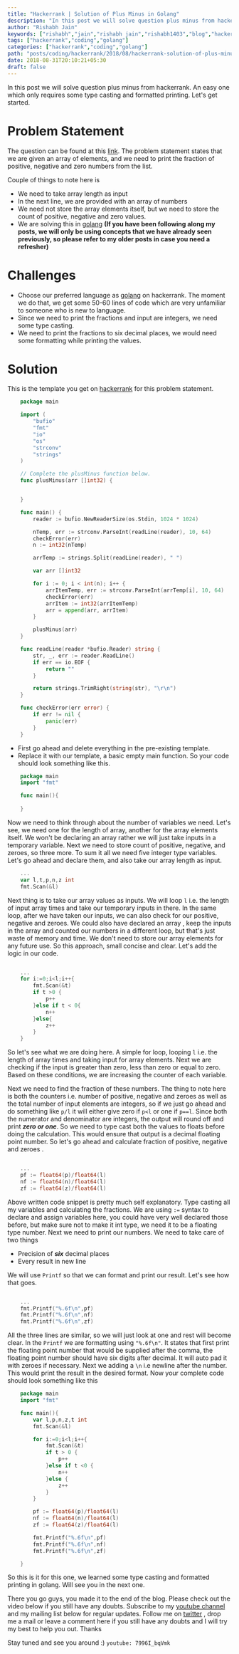 ```yaml
---
title: "Hackerrank | Solution of Plus Minus in Golang"
description: "In this post we will solve question plus minus from hackerrank. An easy one which only requires some type casting and formatted printing. Let's get started."
author: "Rishabh Jain"
keywords: ["rishabh","jain","rishabh jain","rishabh1403","blog","hackerrank","coding","golang","competitive","programming","tech","technology","plus","minus"]
tags: ["hackerrank","coding","golang"]
categories: ["hackerrank","coding","golang"]
path: "posts/coding/hackerrank/2018/08/hackerrank-solution-of-plus-minus-in-golang/"
date: 2018-08-31T20:10:21+05:30
draft: false
---
```

In this post we will solve question plus minus from hackerrank. An easy one which only requires some type casting and formatted printing. Let's get started.
<!--more-->
# Problem Statement
The question can be found at this [link](https://www.hackerrank.com/challenges/plus-minus/problem). The problem statement states that we are given an array of elements, and we need to print the fraction of positive, negative and zero numbers from the list.

Couple of things to note here is 

* We need to take array length as input
* In the next line, we are provided with an array of numbers
* We need not store the array elements itself, but we need to store the count of positive, negative and zero values.
* We are solving this in [golang](https://golang.org/) **(If you have been following along my posts, we will only be using concepts that we have already seen previously, so please refer to my older posts in case you need a refresher)**

# Challenges

* Choose our preferred language as [golang](https://golang.org/) on hackerrank. The moment we do that, we get some 50-60 lines of code which are very unfamiliar to someone who is new to language.
* Since we need to print the fractions and input are integers, we need some type casting.
* We need to print the fractions to six decimal places, we would need some formatting while printing the values.

# Solution

This is the template you get on [hackerrank](https://www.hackerrank.com/) for this problem statement.

```go
    package main

    import (
        "bufio"
        "fmt"
        "io"
        "os"
        "strconv"
        "strings"
    )

    // Complete the plusMinus function below.
    func plusMinus(arr []int32) {


    }

    func main() {
        reader := bufio.NewReaderSize(os.Stdin, 1024 * 1024)

        nTemp, err := strconv.ParseInt(readLine(reader), 10, 64)
        checkError(err)
        n := int32(nTemp)

        arrTemp := strings.Split(readLine(reader), " ")

        var arr []int32

        for i := 0; i < int(n); i++ {
            arrItemTemp, err := strconv.ParseInt(arrTemp[i], 10, 64)
            checkError(err)
            arrItem := int32(arrItemTemp)
            arr = append(arr, arrItem)
        }

        plusMinus(arr)
    }

    func readLine(reader *bufio.Reader) string {
        str, _, err := reader.ReadLine()
        if err == io.EOF {
            return ""
        }

        return strings.TrimRight(string(str), "\r\n")
    }

    func checkError(err error) {
        if err != nil {
            panic(err)
        }
    }

```
* First go ahead and delete everything in the pre-existing template.
* Replace it with our template, a basic empty main function.
So your code should look something like this. 

```go
    package main
    import "fmt"

    func main(){
        
    }
```

Now we need to think through about the number of variables we need. Let's see, we need one for the length of array, another for the array elements itself. We won't be declaring an array rather we will just take inputs in a temporary variable. Next we need to store count of positive, negative, and zeroes, so three more. To sum it all we need five integer type variables. Let's go ahead and declare them, and also take our array length as input.

```go
    ...
    var l,t,p,n,z int
    fmt.Scan(&l)

```

Next thing is to take our array values as inputs. We will loop `l` i.e. the length of input array times and take our temporary inputs in there. In the same loop, after we have taken our inputs, we can also check for our positive, negative and zeroes. We could also have declared an array , keep the inputs in the array and counted our numbers in a different loop, but that's just waste of memory and time. We don't need to store our array elements for any future use. So this approach, small concise and clear. Let's add the logic in our code.

```go

    ...
    for i:=0;i<l;i++{
        fmt.Scan(&t)
        if t >0 {
            p++
        }else if t < 0{
            n++    
        }else{
            z++    
        }
    }

```
So let's see what we are doing here. A simple for loop, looping `l` i.e. the length of array times and taking input for array elements. Next we are checking if the input is greater than zero, less than zero or equal to zero. Based on these conditions, we are increasing the counter of each variable. 

Next we need to find the fraction of these numbers. The thing to note here is both the counters i.e. number of positive, negative and zeroes as well as the total number of input elements are integers, so if we just go ahead and do something like `p/l` it will either give zero if `p<l` or one if `p==l`. Since both the numerator and denominator are integers, the output will round off and print ***zero or one***. So we need to type cast both the values to floats before doing the calculation. This would ensure that output is a decimal floating point number. So let's go ahead and calculate fraction of positive, negative and zeroes .

```go

    ...
    pf := float64(p)/float64(l)
    nf := float64(n)/float64(l)
    zf := float64(z)/float64(l)

```

Above written code snippet is pretty much self explanatory. Type casting all my variables and calculating the fractions. We are using `:=` syntax to declare and assign variables here, you could have very well declared those before, but make sure not to make it int type, we need it to be a floating type number. Next we need to print our numbers. We need to take care of two things 

* Precision of ***six*** decimal places
* Every result in new line

We will use `Printf` so that we can format and print our result. Let's see how that goes.

```go

    ...
    fmt.Printf("%.6f\n",pf)
    fmt.Printf("%.6f\n",nf)
    fmt.Printf("%.6f\n",zf)

```

All the three lines are similar, so we will just look at one and rest will become clear. In the `Printf` we are formatting using `"%.6f\n"`. It states that first print the floating point number that would be supplied after the comma, the floating point number should have six digits after decimal. It will auto pad it with zeroes if necessary. Next we adding a `\n` i.e newline after the number. This would print the result in the desired format. Now your complete code should look something like this

```go
    package main
    import "fmt"

    func main(){
        var l,p,n,z,t int
        fmt.Scan(&l)

        for i:=0;i<l;i++{
            fmt.Scan(&t)
            if t > 0 {
                p++
            }else if t <0 {
                n++
            }else {
                z++
            }
        }

        pf := float64(p)/float64(l)
        nf := float64(n)/float64(l)
        zf := float64(z)/float64(l)

        fmt.Printf("%.6f\n",pf)
        fmt.Printf("%.6f\n",nf)
        fmt.Printf("%.6f\n",zf)

    }
```

So this is it for this one, we learned some type casting and formatted printing in golang. Will see you in the next one.

There you go guys, you made it to the end of the blog. Please check out the video below if you still have any doubts. Subscribe to my [youtube channel](https://www.youtube.com/channel/UC4syrEYE9_fzeVBajZIyHlA) and my mailing list below for regular updates. Follow me on [twitter](https://www.twitter.com/rishabhjain1403) , drop me a mail or leave a comment here if you still have any doubts and I will try my best to help you out. Thanks

Stay tuned and see you around :)
`youtube: 7996I_bqVmk`  
